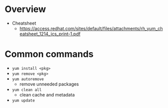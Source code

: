 # Overview

- Cheatsheet
    + https://access.redhat.com/sites/default/files/attachments/rh_yum_cheatsheet_1214_jcs_print-1.pdf

# Common commands

- `yum install <pkg>`
- `yum remove <pkg>`
- `yum autoremove`
    + remove unneeded packages
- `yum clean all`
    + clean cache and metadata
- `yum update`
